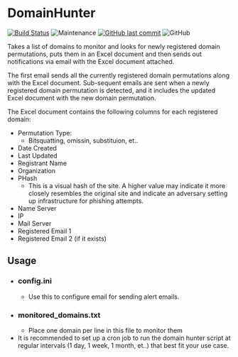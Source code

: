# DomainHunter
[![Build Status](https://img.shields.io/badge/platform-Linux-blue.svg)](https://shields.io/)
![Maintenance](https://img.shields.io/maintenance/yes/2023.svg?style=flat-square)
[![GitHub last commit](https://img.shields.io/github/last-commit/cybersheepdog/DomainHunter.svg?style=flat-square)](https://github.com/cybersheepdog/DomainHunter/commit/master)
![GitHub](https://img.shields.io/github/license/cybersheepdog/DomainHunter)

Takes a list of domains to monitor and looks for newly registered domain permutations, puts them in an Excel document and then sends out notifications via email with the Excel document attached. 

The first email sends all the currently registered domain permutations along with the Excel document.
Sub-sequent emails are sent when a newly registered domain permutation is detected, and it includes the updated Excel document with the new domain permutation.

The Excel document contains the following columns for each registered domain:
- Permutation Type:
  - Bitsquatting, omissin, substituion, et..
- Date Created
- Last Updated
- Registrant Name
- Organization
- PHash
  - This is a visual hash of the site.  A higher value may indicate it more closely resembles the original site and indicate an adversary setting up infrastructure for phishing attempts.
- Name Server
- IP
- Mail Server
- Registered Email 1
- Registered Email 2 (if it exists)

## Usage
- ### config.ini
  - Use this to configure email for sending alert emails.
- ### monitored_domains.txt
  - Place one domain per line in this file to monitor them
- It is recommended to set up a cron job to run the domain hunter script at regular intervals (1 day, 1 week, 1 month, et..) that best fit your use case.

